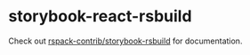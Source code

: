 # storybook-react-rsbuild

Check out [rspack-contrib/storybook-rsbuild](https://github.com/rspack-contrib/storybook-rsbuild) for documentation.
